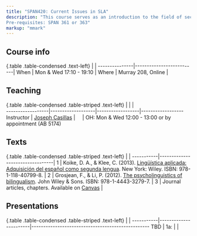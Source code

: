 ```yaml
---
title: "SPAN420: Current Issues in SLA"
description: "This course serves as an introduction to the field of second language acquisition (SLA) and teaching. It presents an overview of SLA research with an emphasis on four different areas: 1) pedagogy 2) use 3) analysis and 4) processes. Successful completion of the course will allow the student to demonstrate familiarity with basic concepts of each of the four areas, with a special focus on issues related to language contact, bilingualism, and research methodology. Students will also design and implement an original research project.  
Pre-requisites: SPAN 361 or 363"
markup: "mmark"
---
```


## Course info

{.table .table-condensed .text-left}
 <span></span> | <span></span>            |
---------------|--------------------------|
When           | Mon & Wed 17:10 - 19:10  |
Where          | Murray 208, Online       |

## Teaching

{.table .table-condensed .table-striped .text-left}
<span></span>     | <span></span>     | <span></span>    | <span></span>         
------------------|-------------------|------------------|------------------
Instructor        | [Joseph Casillas](http://www.jvcasillas.com/) | <a href="mailto:joseph.casillas@rutgers.edu" title="email"><i class="fa fa-envelope"></i></a> &nbsp; <a href="https://github.com/jvcasillas" title="GitHub"><i class="fa fa-github"></i></a> &nbsp; <a href="https://twitter.com/jvcasill" title="Twitter"><i class="fa fa-twitter"></i></a> | OH: Mon & Wed 12:00 - 13:00 or by appointment (AB 5174)

## Texts

{.table .table-condensed .table-striped .text-left}
 <span></span>     | <span></span> |
-----------|---------------------------------|
1 | Koike, D. A., & Klee, C. (2013). [Lingüística aplicada: Adquisición del español como segunda lengua](http://www.wiley.com/WileyCDA/WileyTitle/productCd-EHEP002421.html). New York: Wiley. ISBN: 978-1-118-40799-8. |
2 | Grosjean, F., & Li, P. (2012). [The psycholinguistics of bilingualism](http://www.wiley.com/WileyCDA/WileyTitle/productCd-EHEP002792.html). John Wiley & Sons. ISBN: 978-1-4443-3279-7. |
3 | Journal articles, chapters. Available on [Canvas](https://rutgers.instructure.com/courses/162767) |


## Presentations

{.table .table-condensed .table-striped .text-left}
 <span></span>     | <span></span> | <span></span>
-----------|-----------------------|--------------------------------------------------
TBD | 1a:           |          |




